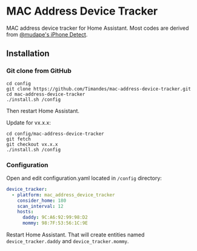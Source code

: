 # MAC Address Device Tracker

MAC address device tracker for Home Assistant. Most codes are derived from [@mudape's iPhone Detect](https://github.com/mudape/iphonedetect).

## Installation

### Git clone from GitHub

```shell
cd config
git clone https://github.com/Timandes/mac-address-device-tracker.git
cd mac-address-device-tracker
./install.sh /config
```

Then restart Home Assistant.

Update for vx.x.x:

```shell
cd config/mac-address-device-tracker
git fetch
git checkout vx.x.x
./install.sh /config
```

### Configuration

Open and edit configuration.yaml located in `/config` directory:

```yaml
device_tracker:
  - platform: mac_address_device_tracker
    consider_home: 180
    scan_interval: 12
    hosts:
      daddy: 9C:A6:92:99:98:D2
      mommy: 98:7F:53:56:1C:9E
```

Restart Home Assistant. That will create entities named `device_tracker.daddy` and `device_tracker.mommy`.


